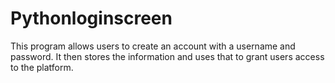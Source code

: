 # Pythonloginscreen
This program allows users to create an account with a username and password. It then stores the information and uses that to grant users access to the platform.
